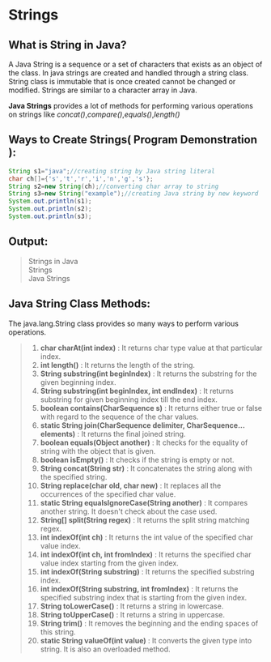 # Strings

## What is String in Java?
A Java String is a sequence or a set of characters that exists as an object of the class. In java strings are created and handled through a string class. String class is immutable that is once created cannot be changed or modified. Strings are similar to a character array in Java.

**Java Strings** provides a lot of methods for performing various operations on strings like _concat()_,_compare()_,_equals()_,_length()_

## Ways to Create Strings( Program Demonstration ):

```Java
String s1="java";//creating string by Java string literal    
char ch[]={'s','t','r','i','n','g','s'};    
String s2=new String(ch);//converting char array to string    
String s3=new String("example");//creating Java string by new keyword    
System.out.println(s1);    
System.out.println(s2);    
System.out.println(s3);    
```

## Output:

> Strings in Java  <br>
> Strings    <br>
> Java Strings  <br>

## Java String Class Methods:

The java.lang.String class provides so many ways to perform various operations.


> 1. **char charAt(int index)**  : It returns char type value at that particular index.  <br>
> 2. **int length()**           : It returns the length of the string.  <br>
> 3. **String substring(int beginIndex)** : It returns the substring for the given beginning index.
> 4. **String substring(int beginIndex, int endIndex)** : It returns substring for given beginning index till the end index.
> 5. **boolean contains(CharSequence s)** : It returns either true or false with regard to the sequence of the char values.
> 6. **static String join(CharSequence delimiter, CharSequence... elements)** : It returns the final joined string.
> 7. **boolean equals(Object another)** : It checks for the equality of string with the object that is given.
> 8. **boolean isEmpty()** : It checks if the string is empty or not.
> 9. **String concat(String str)** : It concatenates the string along with the specified string.
> 10. **String replace(char old, char new)** : It replaces all the occurrences of the specified char value.
> 11. **static String equalsIgnoreCase(String another)** : It compares another string. It doesn't check about the case used.
> 12. **String[] split(String regex)** : It returns the split string matching regex.
> 13. **int indexOf(int ch)** : It returns the int value of the specified char value index.
> 14. **int indexOf(int ch, int fromIndex)** : It returns the specified char value index starting from the given index.
> 15. **int indexOf(String substring)** : It returns the specified substring index.
> 16. **int indexOf(String substring, int fromIndex)** : It returns the specified substring index that is starting from the given index.
> 17. **String toLowerCase()** : It returns a string in lowercase.
> 18. **String toUpperCase()** : It returns a string in uppercase.
> 19. **String trim()** : It removes the beginning and the ending spaces of this string.
> 20. **static String valueOf(int value)** : It converts the given type into string. It is also an overloaded method.


